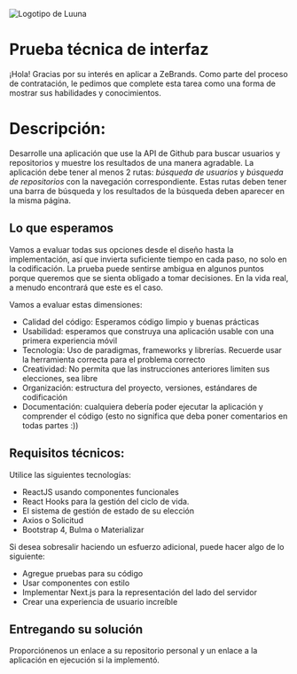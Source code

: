 ![ Logotipo de Luuna ](https://luuna-bucket.imgix.net/img/header-logo.svg?auto=compress,format)

# Prueba técnica de interfaz

¡Hola! Gracias por su interés en aplicar a ZeBrands.
Como parte del proceso de contratación, le pedimos que complete esta tarea como una forma de mostrar sus habilidades y conocimientos.

# Descripción:

Desarrolle una aplicación que use la API de Github para buscar usuarios y repositorios y muestre los resultados de una manera agradable.
La aplicación debe tener al menos 2 rutas: _búsqueda de usuarios_ y _búsqueda de repositorios_ con la navegación correspondiente.
Estas rutas deben tener una barra de búsqueda y los resultados de la búsqueda deben aparecer en la misma página.

## Lo que esperamos

Vamos a evaluar todas sus opciones desde el diseño hasta la implementación, así que invierta suficiente tiempo en cada paso, no solo en la codificación. La prueba puede sentirse ambigua en algunos puntos porque queremos que se sienta obligado a tomar decisiones. En la vida real, a menudo encontrará que este es el caso.

Vamos a evaluar estas dimensiones:

- Calidad del código: Esperamos código limpio y buenas prácticas
- Usabilidad: esperamos que construya una aplicación usable con una primera experiencia móvil
- Tecnología: Uso de paradigmas, frameworks y librerías. Recuerde usar la herramienta correcta para el problema correcto
- Creatividad: No permita que las instrucciones anteriores limiten sus elecciones, sea libre
- Organización: estructura del proyecto, versiones, estándares de codificación
- Documentación: cualquiera debería poder ejecutar la aplicación y comprender el código (esto no significa que deba poner comentarios en todas partes :))

## Requisitos técnicos:

Utilice las siguientes tecnologías:

- ReactJS usando componentes funcionales
- React Hooks para la gestión del ciclo de vida.
- El sistema de gestión de estado de su elección
- Axios o Solicitud
- Bootstrap 4, Bulma o Materializar

Si desea sobresalir haciendo un esfuerzo adicional, puede hacer algo de lo siguiente:

- Agregue pruebas para su código
- Usar componentes con estilo
- Implementar Next.js para la representación del lado del servidor
- Crear una experiencia de usuario increíble

## Entregando su solución

Proporciónenos un enlace a su repositorio personal y un enlace a la aplicación en ejecución si la implementó.

